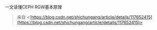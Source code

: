 一文读懂CEPH RGW基本原理
 > 来自 <[https://blog.csdn.net/shichungang/article/details/117652415](https://blog.csdn.net/shichungang/article/details/117652415)>